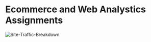 # Ecommerce and Web Analystics Assignments

![Site-Traffic-Breakdown](https://github.com/Cahn-C/MySQL/assets/72324462/b335e23e-07d6-4ecd-b97e-bba41ab18764)


